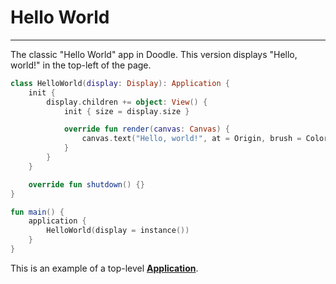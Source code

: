 # Hello World
-------------

The classic "Hello World" app in Doodle. This version displays "Hello, world!" in the top-left of the page.

```kotlin
class HelloWorld(display: Display): Application {
    init {
        display.children += object: View() {
            init { size = display.size }

            override fun render(canvas: Canvas) {
                canvas.text("Hello, world!", at = Origin, brush = ColorBrush(Black))
            }
        }
    }

    override fun shutdown() {}
}

fun main() {
    application {
        HelloWorld(display = instance())
    }
}
```

This is an example of a top-level [**Application**](applications.md).
